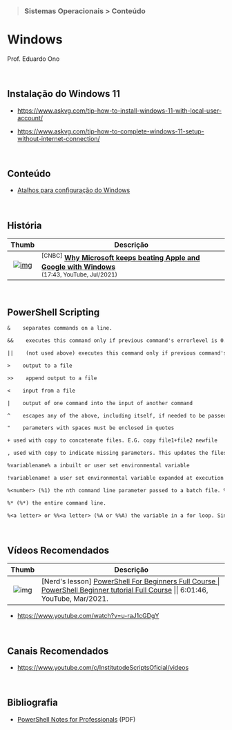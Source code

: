> ### Sistemas Operacionais > Conteúdo

# Windows

Prof. Eduardo Ono

<br>

## Instalação do Windows 11

* <https://www.askvg.com/tip-how-to-install-windows-11-with-local-user-account/>

* <https://www.askvg.com/tip-how-to-complete-windows-11-setup-without-internet-connection/>

<br>

## Conteúdo

* [Atalhos para configuração do Windows](./configuracoes.md)

<br>

## História

| Thumb | Descrição |
| :-: | --- |
| [![img](https://img.youtube.com/vi/OcL932W6E1w/default.jpg)](https://www.youtube.com/watch?v=OcL932W6E1w) | <sup>[CNBC]</sup> [__Why Microsoft keeps beating Apple and Google with Windows__](https://www.youtube.com/watch?v=OcL932W6E1w)<br> <sub>(17:43, YouTube, Jul/2021)</sub> |

<br>

## PowerShell Scripting

```txt
&    separates commands on a line.

&&    executes this command only if previous command's errorlevel is 0.

||    (not used above) executes this command only if previous command's errorlevel is NOT 0

>    output to a file

>>    append output to a file

<    input from a file

|    output of one command into the input of another command

^    escapes any of the above, including itself, if needed to be passed to a program

"    parameters with spaces must be enclosed in quotes

+ used with copy to concatenate files. E.G. copy file1+file2 newfile

, used with copy to indicate missing parameters. This updates the files modified date. E.G. copy /b file1,,

%variablename% a inbuilt or user set environmental variable

!variablename! a user set environmental variable expanded at execution time, turned with SetLocal EnableDelayedExpansion command

%<number> (%1) the nth command line parameter passed to a batch file. %0 is the batchfile's name.

%* (%*) the entire command line.

%<a letter> or %%<a letter> (%A or %%A) the variable in a for loop. Single % sign at command prompt and double % sign in a batch file.
```

<br>

## Vídeos Recomendados

| Thumb | Descrição |
| :-: | --- |
| ![img](https://img.youtube.com/vi/UVUd9_k9C6A/default.jpg) | [Nerd's lesson] [PowerShell For Beginners Full Course \| PowerShell Beginner tutorial Full Course](https://www.youtube.com/watch?v=UVUd9_k9C6A) \|\| 6:01:46, YouTube, Mar/2021. |

* <https://www.youtube.com/watch?v=u-raJ1cGDgY>

<br>

## Canais Recomendados

* <https://www.youtube.com/c/InstitutodeScriptsOficial/videos>

<br>

## Bibliografia

* [PowerShell Notes for Professionals](https://goalkicker.com/PowerShellBook/) (PDF)

<br>
